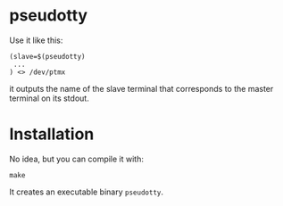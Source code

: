 # pseudotty

Use it like this:

    (slave=$(pseudotty)
     ...
    ) <> /dev/ptmx

it outputs the name of the slave terminal that corresponds to
the master terminal on its stdout.

# Installation

No idea, but you can compile it with:

    make

It creates an executable binary `pseudotty`.
